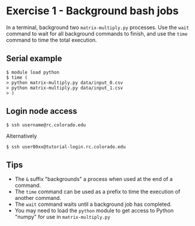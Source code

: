 # Exercise 1 - Background bash jobs

In a terminal, background two `matrix-multiply.py` processes. Use the
`wait` command to wait for all background commands to finish, and use
the `time` command to time the total execution.

## Serial example

    $ module load python
    $ time (
    > python matrix-multiply.py data/input_0.csv
    > python matrix-multiply.py data/input_1.csv
    > )

## Login node access

    $ ssh username@rc.colorado.edu

Alternatively

    $ ssh user00xx@tutorial-login.rc.colorado.edu

## Tips

* The `&` suffix "backgrounds" a process when used at the end of a
  command.
* The `time` command can be used as a prefix to time the execution of
  another command.
* The `wait` command waits until a background job has completed.
* You may need to load the `python` module to get access to Python
  "numpy" for use in `matrix-multiply.py`
